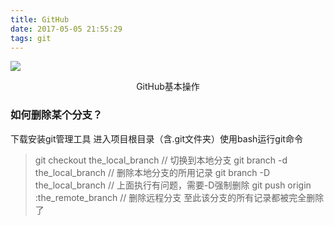 ```yaml
---
title: GitHub
date: 2017-05-05 21:55:29
tags: git
---
```






![](github.png)

<div align="center">

GitHub基本操作

</div>

<!-- more -->





### 如何删除某个分支？

下载安装git管理工具
进入项目根目录（含.git文件夹）使用bash运行git命令

> git checkout the_local_branch // 切换到本地分支
> git branch -d the_local_branch // 删除本地分支的所用记录
> git branch -D the_local_branch // 上面执行有问题，需要-D强制删除
> git push origin :the_remote_branch // 删除远程分支
> 至此该分支的所有记录都被完全删除了